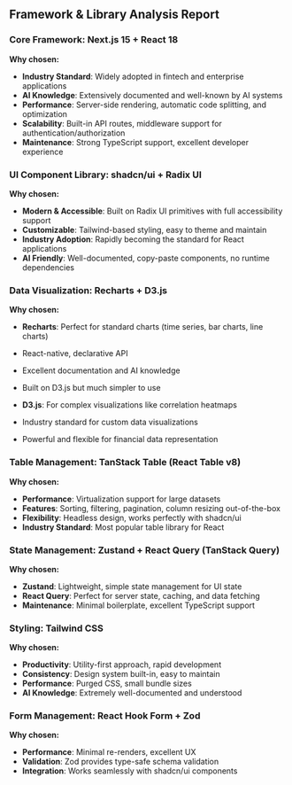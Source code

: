 ## Framework & Library Analysis Report

### **Core Framework: Next.js 15 + React 18**

**Why chosen:**

- **Industry Standard**: Widely adopted in fintech and enterprise applications
- **AI Knowledge**: Extensively documented and well-known by AI systems
- **Performance**: Server-side rendering, automatic code splitting, and optimization
- **Scalability**: Built-in API routes, middleware support for authentication/authorization
- **Maintenance**: Strong TypeScript support, excellent developer experience

### **UI Component Library: shadcn/ui + Radix UI**

**Why chosen:**

- **Modern & Accessible**: Built on Radix UI primitives with full accessibility support
- **Customizable**: Tailwind-based styling, easy to theme and maintain
- **Industry Adoption**: Rapidly becoming the standard for React applications
- **AI Friendly**: Well-documented, copy-paste components, no runtime dependencies

### **Data Visualization: Recharts + D3.js**

**Why chosen:**

- **Recharts**: Perfect for standard charts (time series, bar charts, line charts)

- React-native, declarative API
- Excellent documentation and AI knowledge
- Built on D3.js but much simpler to use

- **D3.js**: For complex visualizations like correlation heatmaps

- Industry standard for custom data visualizations
- Powerful and flexible for financial data representation

### **Table Management: TanStack Table (React Table v8)**

**Why chosen:**

- **Performance**: Virtualization support for large datasets
- **Features**: Sorting, filtering, pagination, column resizing out-of-the-box
- **Flexibility**: Headless design, works perfectly with shadcn/ui
- **Industry Standard**: Most popular table library for React

### **State Management: Zustand + React Query (TanStack Query)**

**Why chosen:**

- **Zustand**: Lightweight, simple state management for UI state
- **React Query**: Perfect for server state, caching, and data fetching
- **Maintenance**: Minimal boilerplate, excellent TypeScript support

### **Styling: Tailwind CSS**

**Why chosen:**

- **Productivity**: Utility-first approach, rapid development
- **Consistency**: Design system built-in, easy to maintain
- **Performance**: Purged CSS, small bundle sizes
- **AI Knowledge**: Extremely well-documented and understood

### **Form Management: React Hook Form + Zod**

**Why chosen:**

- **Performance**: Minimal re-renders, excellent UX
- **Validation**: Zod provides type-safe schema validation
- **Integration**: Works seamlessly with shadcn/ui components
